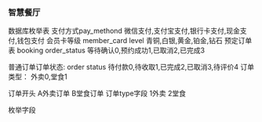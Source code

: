 ### 智慧餐厅
数据库枚举表
支付方式pay_methond
微信支付,支付宝支付,银行卡支付,现金支付,钱包支付
会员卡等级 member_card level
青铜,白银,黄金,铂金,钻石
预定订单表 booking order_status
等待确认0,预约成功1,已取消2,已完成3

普通订单订单状态:
order status
待付款0,待收取1,已完成2,已取消3,待评价4
订单类型：
外卖0,堂食1

订单开头
A外卖订单
B堂食订单
订单type字段
1外卖
2堂食







枚举字段


